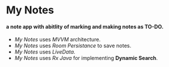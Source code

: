 # My Notes
#### a note app with abitlity of marking and making notes as TO-DO.

- *My Notes* uses *_MVVM_* architecture.
- *My Notes* uses *_Room Persistance_* to save notes.
- *My Notes* uses *_LiveData_*.
- *My Notes* uses *_Rx Java_* for implementing **Dynamic Search**.
